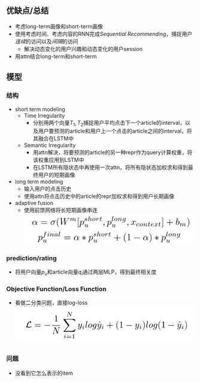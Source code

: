 ## 优缺点/总结
- 考虑long-term画像和short-term画像
- 使用考虑时间、考虑内容的RNN完成*Sequential Recommending*，捕捉用户*连续*的访问以及*间隔*的访问
  - 解决动态变化的用户兴趣和动态变化的用户session
- 用attn结合long-term和short-term
## 模型
### 结构
- short term modeling
  - Time Irregularity
    - 分别用两个向量$T_1,T_2$捕捉用户平均点击下一个article的interval，以及用户要预测的article和用户上一个点击的article之间的interval，将其融合在LSTM中
  - Semantic Irregularity
    - 用attn解决，将要预测的article的另一种repr作为query计算权重，将该权重应用到LSTM中
    - 在LSTM所有隐状态中再使用一次attn，将所有隐状态加权求和得到最终用户的短期画像
- long term modeling
  - 输入用户的点击历史
  - 使用attn将点击历史中的article的repr加权求和得到用户长期画像
- adaptive fusion
  - 使用前馈网络将长短期画像串连![](../Resources/26_1.png)

### prediction/rating
- 将用户向量$p_u$和article向量$q_i$通过两层MLP，得到最终相关度
### Objective Function/Loss Function
- 看做二分类问题，直接log-loss![](../Resources/26_2.png)
### 问题
- 没看到它怎么表示的item